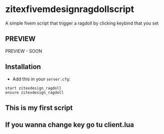 # zitexfivemdesignragdollscript
 A simple fivem script that trigger a ragdoll by clicking keybind that you set

 ## PREVIEW
PREVIEW - SOON


## Installation
- Add this in your `server.cfg`:

```
start zitexdesign_ragdoll
ensure zitexdesign_ragdoll
```

## This is my first script



## If you wanna change key  go tu client.lua
